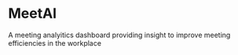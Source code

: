 # MeetAI
 A meeting analyitics dashboard providing insight to improve meeting efficiencies in the workplace
